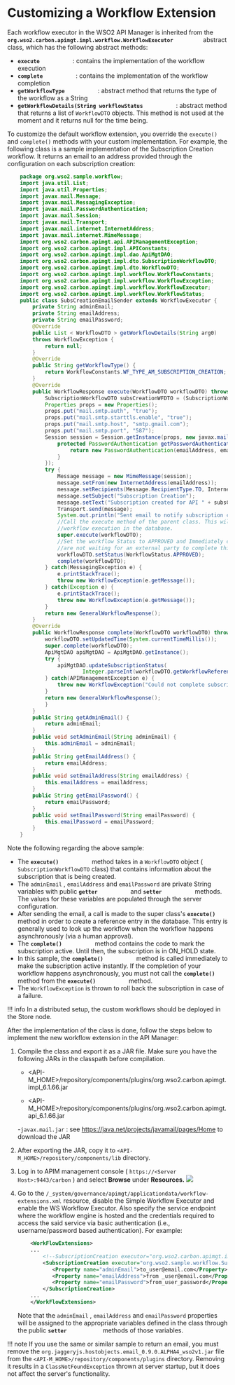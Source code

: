 # Customizing a Workflow Extension

Each workflow executor in the WSO2 API Manager is inherited from the **`org.wso2.carbon.apimgt.impl.workflow.WorkflowExecutor         `** abstract class, which has the following abstract methods:

-   **`execute          `** : contains the implementation of the workflow execution
-   **`complete          `** : contains the implementation of the workflow completion
-   **`getWorkflowType          `** : abstract method that returns the type of the workflow as a String
-   **`getWorkflowDetails(String workflowStatus          `** : abstract method that returns a list of `WorkflowDTO` objects. This method is not used at the moment and it returns null for the time being.

To customize the default workflow extension, you override the `execute()` and `complete()` methods with your custom implementation. For example, the following class is a sample implementation of the Subscription Creation workflow. It returns an email to an address provided through the configuration on each subscription creation:

``` java
    package org.wso2.sample.workflow;
    import java.util.List;
    import java.util.Properties;
    import javax.mail.Message;
    import javax.mail.MessagingException;
    import javax.mail.PasswordAuthentication;
    import javax.mail.Session;
    import javax.mail.Transport;
    import javax.mail.internet.InternetAddress;
    import javax.mail.internet.MimeMessage;
    import org.wso2.carbon.apimgt.api.APIManagementException;
    import org.wso2.carbon.apimgt.impl.APIConstants;
    import org.wso2.carbon.apimgt.impl.dao.ApiMgtDAO;
    import org.wso2.carbon.apimgt.impl.dto.SubscriptionWorkflowDTO;
    import org.wso2.carbon.apimgt.impl.dto.WorkflowDTO;
    import org.wso2.carbon.apimgt.impl.workflow.WorkflowConstants;
    import org.wso2.carbon.apimgt.impl.workflow.WorkflowException;
    import org.wso2.carbon.apimgt.impl.workflow.WorkflowExecutor;
    import org.wso2.carbon.apimgt.impl.workflow.WorkflowStatus;
    public class SubsCreationEmailSender extends WorkflowExecutor {
        private String adminEmail;
        private String emailAddress;
        private String emailPassword;
        @Override
        public List < WorkflowDTO > getWorkflowDetails(String arg0)
        throws WorkflowException {
            return null;
        }
        @Override
        public String getWorkflowType() {
            return WorkflowConstants.WF_TYPE_AM_SUBSCRIPTION_CREATION;
        }
        @Override
        public WorkflowResponse execute(WorkflowDTO workflowDTO) throws WorkflowException {
            SubscriptionWorkflowDTO subsCreationWFDTO = (SubscriptionWorkflowDTO) workflowDTO;
            Properties props = new Properties();
            props.put("mail.smtp.auth", "true");
            props.put("mail.smtp.starttls.enable", "true");
            props.put("mail.smtp.host", "smtp.gmail.com");
            props.put("mail.smtp.port", "587");
            Session session = Session.getInstance(props, new javax.mail.Authenticator() {
                protected PasswordAuthentication getPasswordAuthentication() {
                    return new PasswordAuthentication(emailAddress, emailPassword);
                }
            });
            try {
                Message message = new MimeMessage(session);
                message.setFrom(new InternetAddress(emailAddress));
                message.setRecipients(Message.RecipientType.TO, InternetAddress.parse(adminEmail));
                message.setSubject("Subscription Creation");
                message.setText("Subscription created for API " + subsCreationWFDTO.getApiName() + " using Application " + subsCreationWFDTO.getApplicationName() + " by user " + subsCreationWFDTO.getSubscriber());
                Transport.send(message);
                System.out.println("Sent email to notify subscription creation");
                //Call the execute method of the parent class. This will create a reference for the
                //workflow execution in the database.
                super.execute(workflowDTO);
                //Set the workflow Status to APPROVED and Immediately complete the workflow since we
                //are not waiting for an external party to complete this.
                workflowDTO.setStatus(WorkflowStatus.APPROVED);
                complete(workflowDTO);
            } catch(MessagingException e) {
                e.printStackTrace();
                throw new WorkflowException(e.getMessage());
            } catch(Exception e) {
                e.printStackTrace();
                throw new WorkflowException(e.getMessage());
            }
            return new GeneralWorkflowResponse();
        }
        @Override
        public WorkflowResponse complete(WorkflowDTO workflowDTO) throws WorkflowException {
            workflowDTO.setUpdatedTime(System.currentTimeMillis());
            super.complete(workflowDTO);
            ApiMgtDAO apiMgtDAO = ApiMgtDAO.getInstance();
            try {
                apiMgtDAO.updateSubscriptionStatus(
                        Integer.parseInt(workflowDTO.getWorkflowReference()), APIConstants.SubscriptionStatus.UNBLOCKED);
            } catch(APIManagementException e) {
                throw new WorkflowException("Could not complete subscription creation workflow", e);
            }
            return new GeneralWorkflowResponse();
            }
        }
        public String getAdminEmail() {
            return adminEmail;
        }
        public void setAdminEmail(String adminEmail) {
            this.adminEmail = adminEmail;
        }
        public String getEmailAddress() {
            return emailAddress;
        }
        public void setEmailAddress(String emailAddress) {
            this.emailAddress = emailAddress;
        }
        public String getEmailPassword() {
            return emailPassword;
        }
        public void setEmailPassword(String emailPassword) {
            this.emailPassword = emailPassword;
        }
    }
```

Note the following regarding the above sample:

-   The **`execute()          `** method takes in a `WorkflowDTO` object ( `SubscriptionWorkflowDTO` class) that contains information about the subscription that is being created.
-   The `adminEmail` , `emailAddress` and `emailPassword` are private String variables with public **`getter          `** and **`setter          `** methods. The values for these variables are populated through the server configuration.
-   After sending the email, a call is made to the super class's **`execute()          `** method in order to create a reference entry in the database. This entry is generally used to look up the workflow when the workflow happens asynchronously (via a human approval).
-   The **`complete()          `** method contains the code to mark the subscription active. Until then, the subscription is in ON\_HOLD state.
-   In this sample, the **`complete()          `** method is called immediately to make the subscription active instantly. If the completion of your workflow happens asynchronously, you must not call the **`complete()          `** method from the **`execute()          `** method.
-   The `WorkflowException` is thrown to roll back the subscription in case of a failure.

!!! info
In a distributed setup, the custom workflows should be deployed in the Store node.


After the implementation of the class is done, follow the steps below to implement the new workflow extension in the API Manager:

1.  Compile the class and export it as a JAR file. Make sure you have the following JARs in the classpath before compilation.
    -   <API-M_HOME>/repository/components/plugins/org.wso2.carbon.apimgt.impl_6.1.66.jar

    -   <API-M_HOME>/repository/components/plugins/org.wso2.carbon.apimgt.api_6.1.66.jar

    -`javax.mail.jar` : see <https://java.net/projects/javamail/pages/Home> to download the JAR

2.  After exporting the JAR, copy it to `<API-M_HOME>/repository/components/lib` directory.
3.  Log in to APIM management console ( `https://<Server Host>:9443/carbon` ) and select **Browse** under **Resources.**
    **![](attachments/103334715/103334716.png)**

4.  Go to the `/_system/governance/apimgt/applicationdata/workflow-extensions.xml` resource, disable the Simple Workflow Executor and enable the WS Workflow Executor. Also specify the service endpoint where the workflow engine is hosted and the credentials required to access the said service via basic authentication (i.e., username/password based authentication). For example:

    ``` xml
        <WorkFlowExtensions>
        ...
            <!--SubscriptionCreation executor="org.wso2.carbon.apimgt.impl.workflow.SubscriptionCreationSimpleWorkflowExecutor"/-->
            <SubscriptionCreation executor="org.wso2.sample.workflow.SubsCreationEmailSender">
               <Property name="adminEmail">to_user@email.com</Property>
               <Property name="emailAddress">from _user@email.com</Property>
               <Property name="emailPassword">from_user_password</Property>
            </SubscriptionCreation>
        ...
        </WorkFlowExtensions>
    ```

    Note that the `adminEmail` , `emailAddress` and `emailPassword` properties will be assigned to the appropriate variables defined in the class through the public **`setter           `** methods of those variables.

!!! note
If you use the same or similar sample to return an email, you must remove the `org.jaggeryjs.hostobjects.email_0.9.0.ALPHA4_wso2v1.jar` file from the `<API-M_HOME>/repository/components/plugins` directory. Removing it results in a `ClassNotFoundException` thrown at server startup, but it does not affect the server's functionality.


